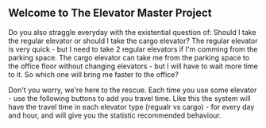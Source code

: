 ## Welcome to The Elevator Master Project

Do you also straggle everyday with the existential question of: Should I take the regular elevator or should I take the cargo elevator? The regular elevator is very quick - but I need to take 2 regular elevators if I'm comming from the parking space. The cargo elevator can take me from the parking space to the office floor without changing elevators - but I will have to wait more time to it. So which one will bring me faster to the office?

Don't you worry, we're here to the rescue. Each time you use some elevator - use the following buttons to add you travel time. Like this the system will have the travel time in each elevator type (regualr vs cargo) - for every day and hour, and will give you the statistic recommended behaviour.
